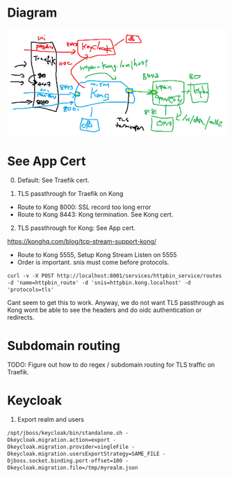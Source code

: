 # Diagram

![Diagram](./diagram.png)


# See App Cert

0) Default: See Traefik cert.

1) TLS passthrough for Traefik on Kong
- Route to Kong 8000: SSL record too long error
- Route to Kong 8443: Kong termination. See Kong cert.

2) TLS passthrough for Kong: See App cert.

https://konghq.com/blog/tcp-stream-support-kong/

- Route to Kong 5555, Setup Kong Stream Listen on 5555
- Order is important. snis must come before protocols.
```
curl -v -X POST http://localhost:8001/services/httpbin_service/routes -d 'name=httpbin_route' -d 'snis=httpbin.kong.localhost' -d 'protocols=tls'
```
Cant seem to get this to work. Anyway, we do not want TLS passthrough as Kong wont be able to see the headers and do oidc authentication or redirects.


# Subdomain routing

TODO: Figure out how to do regex / subdomain routing for TLS traffic on Traefik. 


# Keycloak

1) Export realm and users
```
/opt/jboss/keycloak/bin/standalone.sh -Dkeycloak.migration.action=export -Dkeycloak.migration.provider=singleFile -Dkeycloak.migration.usersExportStrategy=SAME_FILE -Djboss.socket.binding.port-offset=100 -Dkeycloak.migration.file=/tmp/myrealm.json
```

